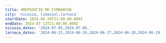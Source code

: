 ```yaml
---
title: ΗΜΕΡΟΛΟΓΙΟ ΜΗ ΣΥΜΒΑΝΤΩΝ
city: 'nicosia, limassol,larnaca'
startDate: 2024-06-20T21:00:00.000Z
endDate: 2024-07-13T21:00:00.000Z
nicosia_dates: '2024-07-05,2024-07-06,'
larnaca_dates: '2024-06-23,2024-06-26,2024-06-27,2024-06-28,2024-06-29,2024-06-30,2024-07-07'
---
```



